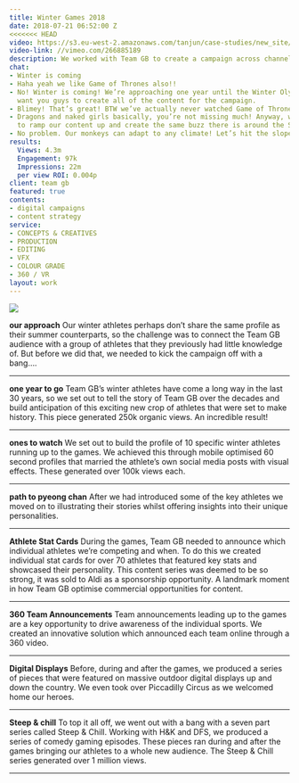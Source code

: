 ```yaml
---
title: Winter Games 2018
date: 2018-07-21 06:52:00 Z
<<<<<<< HEAD
video: https://s3.eu-west-2.amazonaws.com/tanjun/case-studies/new_site/winter-games-2018/reel
video-link: //vimeo.com/266885189
description: We worked with Team GB to create a campaign across channels to hep raise awareness for the 2018 winter games
chat:
- Winter is coming
- Haha yeah we like Game of Thrones also!!
- No! Winter is coming! We’re approaching one year until the Winter Olympics and we
  want you guys to create all of the content for the campaign.
- Blimey! That’s great! BTW we’ve actually never watched Game of Thrones.
- Dragons and naked girls basically, you’re not missing much! Anyway, we really want
  to ramp our content up and create the same buzz there is around the Summer Games.
- No problem. Our monkeys can adapt to any climate! Let’s hit the slopes.
results:
  Views: 4.3m
  Engagement: 97k
  Impressions: 22m
  per view ROI: 0.004p
client: team gb
featured: true
contents:
- digital campaigns
- content strategy
service:
- CONCEPTS & CREATIVES
- PRODUCTION
- EDITING
- VFX
- COLOUR GRADE
- 360 / VR
layout: work
---
```



<div class='image two-one'>
<img src='/uploads/winter-games-2018-emailer.gif'>
</div>

**our approach** Our winter athletes perhaps don’t share the same profile as their summer counterparts, so the challenge was to connect the Team GB audience with a group of athletes that they previously had little knowledge of.
But before we did that, we needed to kick the campaign off with a bang….

---

<div class='video one-two'>
<div data-vimeo-id='203277091' class='iframe'></div>
<a href='//vimeo.com/203277091' data-lity class='video-filter'></a>
</div>

**one year to go** Team GB’s winter athletes have come a long way in the last 30 years, so we set out to tell the story of Team GB over the decades and build anticipation of this exciting new crop of athletes that were set to make history.
This piece generated 250k organic views. An incredible result!

---

<div class='video one-one'>
<div data-vimeo-id='219507067' class='iframe'></div>
<a href='//vimeo.com/219507067' data-lity class='video-filter'>  </a>
</div>

**ones to watch** We set out to build the profile of 10 specific winter athletes running up to the games. We achieved this through mobile optimised 60 second profiles that married the athlete’s own social media posts with visual effects.
These generated over 100k views each.

---

<div class='video one-two'>
<div data-vimeo-id='250096692' class='iframe'></div>
<a href='//vimeo.com/250096692' data-lity class='video-filter'></a>
</div>

**path to pyeong chan** After we had introduced some of the key athletes we moved on to illustrating their stories whilst offering insights into their unique personalities.

---

<div class='video two-one'>
<div data-vimeo-id='265170168' class='iframe'></div>
<a href='//vimeo.com/265170168' data-lity class='video-filter'></a>
</div>

**Athlete Stat Cards** During the games, Team GB needed to announce which individual athletes we’re competing and when. To do this we created individual stat cards for over 70 athletes that featured key stats and showcased their personality.
This content series was deemed to be so strong, it was sold to Aldi as a sponsorship opportunity. A landmark moment in how Team GB optimise commercial opportunities for content.

---

<div class='video one-three'>
<div data-vimeo-id='246404832' class='iframe'></div>
<a href='//vimeo.com/246404832' data-lity class='video-filter'></a>
</div>

**360 Team Announcements** Team announcements leading up to the games are a key opportunity to drive awareness of the individual sports. We created an innovative solution which announced each team online through a 360 video.

---

<div class='video one-two'>
<div data-vimeo-id='253759404' class='iframe'></div>
<a href='//vimeo.com/253759404' data-lity class='video-filter'></a>
</div>

**Digital Displays** Before, during and after the games, we produced a series of pieces that were featured on massive outdoor digital displays up and down the country. We even took over Piccadilly Circus as we welcomed home our heroes.

---

<div class='video one-two'>
<div data-vimeo-id='257931219' class='iframe'></div>
<a href='//vimeo.com/257931219' data-lity class='video-filter'></a>
</div>

**Steep & chill** To top it all off, we went out with a bang with a seven part series called Steep & Chill. Working with H&K and DFS, we produced a series of comedy gaming episodes. These pieces ran during and after the games bringing our athletes to a whole new audience.
The Steep & Chill series generated over 1 million views.

---
